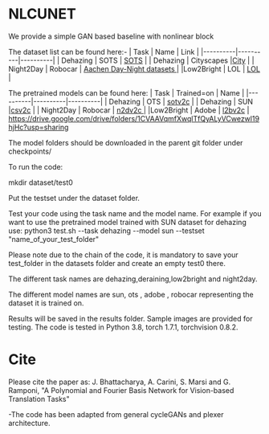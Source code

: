 # NLCUNET
We provide a simple GAN based baseline with nonlinear block

The dataset list can be found here:-
| Task | Name | Link |
|----------|----------|----------|
| Dehazing    | SOTS   | [SOTS](https://sites.google.com/view/reside-dehaze-datasets/reside-v0?authuser=0)   |
| Dehazing    | Cityscapes  |[City](https://www.cityscapes-dataset.com/file-handling/?packageID=31)   |
| Night2Day    | Robocar   | [Aachen Day-Night datasets ](https://www.visuallocalization.net/datasets/)  |
|Low2Bright    | LOL   | [LOL](https://drive.google.com/open?id=157bjO1_cFuSd0HWDUuAmcHRJDVyWpOxB)   |



The pretrained models can be found here:
| Task | Trained=on | Name |
|----------|----------|----------|
| Dehazing    | OTS   | [sotv2c](https://drive.google.com/drive/folders/1CVAAVqmfXwqlTfQyALyVCwezwl19hjHc?usp=sharing)   |
| Dehazing    | SUN  |[csv2c](https://drive.google.com/drive/folders/1CVAAVqmfXwqlTfQyALyVCwezwl19hjHc?usp=sharing)   |
| Night2Day    | Robocar   | [n2dv2c ](https://drive.google.com/drive/folders/1CVAAVqmfXwqlTfQyALyVCwezwl19hjHc?usp=sharing)  |
|Low2Bright    | Adobe   | [l2bv2c](https://drive.google.com/drive/folders/1CVAAVqmfXwqlTfQyALyVCwezwl19hjHc?usp=sharing)   | https://drive.google.com/drive/folders/1CVAAVqmfXwqlTfQyALyVCwezwl19hjHc?usp=sharing 

The model folders should be downloaded in the parent git folder under checkpoints/


To run the code:

mkdir dataset/test0

Put the testset under the dataset folder. 

Test your code using the task name and the model name. For example if you want to use the pretrained model trained with SUN dataset for dehazing use:
python3 test.sh --task dehazing --model sun --testset "name_of_your_test_folder"

Please note due to the chain of the code, it is mandatory to save your test_folder in the datasets folder and create an empty test0 there.

The different task names are dehazing,deraining,low2bright and night2day.

The different model names are sun, ots , adobe , robocar representing the dataset it is trained on.

Results will be saved in the results folder. Sample images are provided for testing. The code is tested in Python 3.8, torch 1.7.1, torchvision 0.8.2.






# Cite

Please cite the paper as: 
J. Bhattacharya, A. Carini, S. Marsi and G. Ramponi, "A Polynomial and Fourier Basis Network for Vision-based Translation Tasks"

-The code has been adapted from general cycleGANs and plexer architecture.
